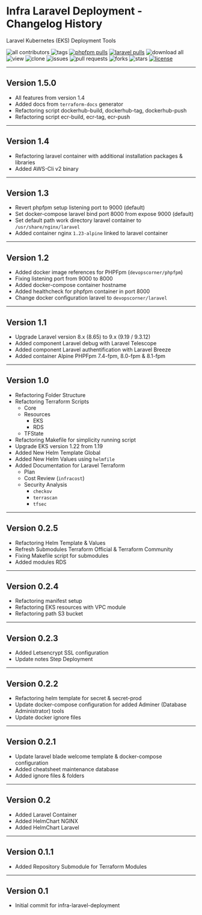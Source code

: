 # Infra Laravel Deployment - Changelog History

Laravel Kubernetes (EKS) Deployment Tools

![all contributors](https://img.shields.io/github/contributors/devopscorner/laravel-eks-deployment)
![tags](https://img.shields.io/github/v/tag/devopscorner/laravel-eks-deployment?sort=semver)
[![phpfpm pulls](https://img.shields.io/docker/pulls/devopscorner/laravel.svg?label=phpfpm%20container&logo=php)](https://hub.docker.com/r/devopscorner/phpfpm/)
[![laravel pulls](https://img.shields.io/docker/pulls/devopscorner/laravel.svg?label=laravel%20container&logo=laravel)](https://hub.docker.com/r/devopscorner/laravel/)
![download all](https://img.shields.io/github/downloads/devopscorner/laravel-eks-deployment/total.svg)
![view](https://views.whatilearened.today/views/github/devopscorner/laravel-eks-deployment.svg)
![clone](https://img.shields.io/badge/dynamic/json?color=success&label=clone&query=count&url=https://raw.githubusercontent.com/devopscorner/laravel-eks-deployment/master/clone.json?raw=True&logo=github)
![issues](https://img.shields.io/github/issues/devopscorner/laravel-eks-deployment)
![pull requests](https://img.shields.io/github/issues-pr/devopscorner/laravel-eks-deployment)
![forks](https://img.shields.io/github/forks/devopscorner/laravel-eks-deployment)
![stars](https://img.shields.io/github/stars/devopscorner/laravel-eks-deployment)
[![license](https://img.shields.io/github/license/devopscorner/laravel-eks-deployment)](https://img.shields.io/github/license/devopscorner/laravel-eks-deployment)

---

## Version 1.5.0

- All features from version 1.4
- Added docs from `terraform-docs` generator
- Refactoring script dockerhub-build, dockerhub-tag, dockerhub-push
- Refactoring script ecr-build, ecr-tag, ecr-push

---

## Version 1.4

- Refactoring laravel container with additional installation packages & libraries
- Added AWS-Cli v2 binary

---

## Version 1.3

- Revert phpfpm setup listening port to 9000 (default)
- Set docker-compose laravel bind port 8000 from expose 9000 (default)
- Set default path work directory laravel container to `/usr/share/nginx/laravel`
- Added container nginx `1.23-alpine` linked to laravel container

---

## Version 1.2

- Added docker image references for PHPFpm (`devopscorner/phpfpm`)
- Fixing listening port from 9000 to 8000
- Added docker-compose container hostname
- Added healthcheck for phpfpm container in port 8000
- Change docker configuration laravel to `devopscorner/laravel`

---

## Version 1.1

- Upgrade Laravel version 8.x (8.65) to 9.x (9.19 / 9.3.12)
- Added component Laravel debug with Laravel Telescope
- Added component Laravel authentification with Laravel Breeze
- Added container Alpine PHPFpm 7.4-fpm, 8.0-fpm & 8.1-fpm

---

## Version 1.0

- Refactoring Folder Structure
- Refactoring Terraform Scripts
  - Core
  - Resources
    - EKS
    - RDS
  - TFState
- Refactoring Makefile for simplicity running script
- Upgrade EKS version 1.22 from 1.19
- Added New Helm Template Global
- Added New Helm Values using `helmfile`
- Added Documentation for Laravel Terraform
  - Plan
  - Cost Review (`infracost`)
  - Security Analysis
    - `checkov`
    - `terrascan`
    - `tfsec`

---

## Version 0.2.5

- Refactoring Helm Template & Values
- Refresh Submodules Terraform Official & Terraform Community
- Fixing Makefile script for submodules
- Added modules RDS

---

## Version 0.2.4

- Refactoring manifest setup
- Refactoring EKS resources with VPC module
- Refactoring path S3 bucket

---

## Version 0.2.3

- Added Letsencrypt SSL configuration
- Update notes Step Deployment

---

## Version 0.2.2

- Refactoring helm template for secret & secret-prod
- Update docker-compose configuration for added Adminer (Database Administrator) tools
- Update docker ignore files

---

## Version 0.2.1

- Update laravel blade welcome template & docker-compose configuration
- Added cheatsheet maintenance database
- Added ignore files & folders

---

## Version 0.2

- Added Laravel Container
- Added HelmChart NGINX
- Added HelmChart Laravel

---

## Version 0.1.1

- Added Repository Submodule for Terraform Modules

---

## Version 0.1

- Initial commit for infra-laravel-deployment
